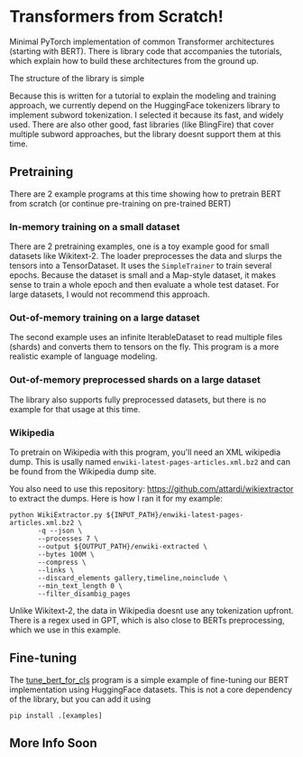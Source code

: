 # Transformers from Scratch!

Minimal PyTorch implementation of common Transformer architectures (starting with BERT).
There is library code that accompanies the tutorials, which explain how to build these architectures from the ground up.

The structure of the library is simple


Because this is written for a tutorial to explain the modeling and training approach, we currently depend on the
HuggingFace tokenizers library to implement subword tokenization.  I selected it because its fast, and widely used.
There are also other good, fast libraries (like BlingFire) that cover multiple subword approaches, but the library
doesnt support them at this time.

## Pretraining

There are 2 example programs at this time showing how to pretrain BERT from scratch (or continue pre-training on pre-trained BERT)

### In-memory training on a small dataset
There are 2 pretraining examples, one is a toy example good for small datasets like Wikitext-2.
The loader preprocesses the data and slurps the tensors into a TensorDataset. 
It uses the `SimpleTrainer` to train several epochs.  Because the dataset is small and a Map-style dataset, it makes sense to train a whole epoch and then evaluate a whole test dataset.  For large datasets, I would not recommend this approach.

### Out-of-memory training on a large dataset
The second example uses an infinite IterableDataset to read multiple files (shards) and converts them to tensors on the fly.
This program is a more realistic example of language modeling.

### Out-of-memory preprocessed shards on a large dataset

The library also supports fully preprocessed datasets, but there is no example for that usage at this time.

### Wikipedia

To pretrain on Wikipedia with this program, you'll need an XML wikipedia dump. This is usally named `enwiki-latest-pages-articles.xml.bz2` and can be found from the Wikipedia dump site.

You also need to use this repository: https://github.com/attardi/wikiextractor
to extract the dumps.  Here is how I ran it for my example:

```
python WikiExtractor.py ${INPUT_PATH}/enwiki-latest-pages-articles.xml.bz2 \
       -q --json \
       --processes 7 \
       --output ${OUTPUT_PATH}/enwiki-extracted \
       --bytes 100M \
       --compress \
       --links \
       --discard_elements gallery,timeline,noinclude \
       --min_text_length 0 \
       --filter_disambig_pages
```

Unlike Wikitext-2, the data in Wikipedia doesnt use any tokenization upfront.
There is a regex used in GPT, which is also close to BERTs preprocessing, which we use in this example.

## Fine-tuning

The [tune_bert_for_cls](src/tfs/bert/examples/tune_bert_for_cls.py) program is a simple example of fine-tuning
our BERT implementation using HuggingFace datasets.  This is not a core dependency of the library, but you
can add it using 

```
pip install .[examples]
```


## More Info Soon

